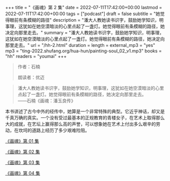 +++
title = "《画魂》第 2 集"
date = 2022-07-11T17:42:00+00:00
lastmod = 2022-07-11T17:42:00+00:00
tags = ["podcast"]
draft = false
subtitle = "她觉得眼前有条模糊的路径"
description = "潘大人教她读书识字，鼓励她学知识，明事理，这犹如在她空漠暗淡的心里点起了一盏灯。她觉得眼前有条模糊的路径，她决定向那里走去。"
summary = "潘大人教她读书识字，鼓励她学知识，明事理，这犹如在她空漠暗淡的心里点起了一盏灯。她觉得眼前有条模糊的路径，她决定向那里走去。"
url = "/hh-2.html"
duration = 
length = 
external_mp3 = "yes"
mp3 = "ting-2022.shufang.org/hua-hun/painting-soul_02_v1.mp3"
books = "hh"
readers = "youmai"
+++

> 作者：石楠
>
> 朗读者：优迈

> 潘大人教她读书识字，鼓励她学知识，明事理，这犹如在她空漠暗淡的心里点起了一盏灯。她觉得眼前有条模糊的路径，她决定向那里走去。  
> ——石楠《画魂：潘玉良传》

本书讲述了古今中外的经传中，她算是一个非常特殊的典型。它近乎神话，却又是千真万确的真实。一个没有受过最基本的正规教育的青楼女子，在艺术上取得那么大的成就，在艺坛上赢得那么高的声誉，可以想象她在艺术上付出多么艰辛的劳动，在坎坷的道路上经历了多少艰难险阻。

[《画魂》第 01 集](./hh-1.html)

[《画魂》第 02 集](./hh-2.html)

[《画魂》第 03 集](./hh-3.html)

[《画魂》第 04 集](./hh-4.html)
